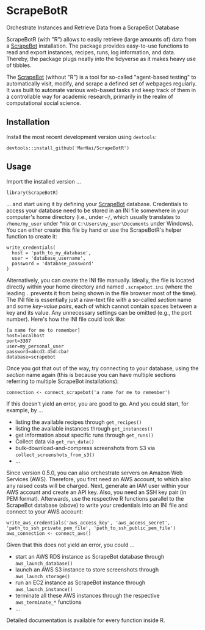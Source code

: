 # ScrapeBotR
Orchestrate Instances and Retrieve Data from a ScrapeBot Database

ScrapeBotR (with "R") allows to easily retrieve (large amounts of) data from a [ScrapeBot](https://github.com/MarHai/ScrapeBot) installation. The package provides easy-to-use functions to read and export instances, recipes, runs, log information, and data. Thereby, the package plugs neatly into the tidyverse as it makes heavy use of tibbles.

The [ScrapeBot](https://github.com/MarHai/ScrapeBot) (without "R") is a tool for so-called "agent-based testing" to automatically visit, modify, and scrape a defined set of webpages regularly. It was built to automate various web-based tasks and keep track of them in a controllable way for academic research, primarily in the realm of computational social science.


## Installation

Install the most recent development version using `devtools`:

```
devtools::install_github('MarHai/ScrapeBotR')
```


## Usage

Import the installed version ...

```
library(ScrapeBotR)
```

... and start using it by defining your [ScrapeBot](https://github.com/MarHai/ScrapeBot) database. Credentials to access your database need to be stored in an INI file somewhere in your computer's home directory (i.e., under `~/`, which usually translates  to `/home/my_user` under *nix or `C:\Users\my_user\Documents` under Windows). You can either create this file by hand or use the ScrapeBotR's helper function to create it:

```
write_credentials(
  host = 'path_to_my_database',
  user = 'database_username',
  password = 'database_password'
)
```

Alternatively, you can create the INI file manually. Ideally, the file is located directly within your home directory and named `.scrapebot.ini` (where the leading `.` prevents it from being shown in the file browser most of the time). The INI file is essentially just a raw-text file with a so-called _section_ name and some _key-value pairs_, each of which cannot contain spaces between a key and its value. Any unnecessary settings can be omitted (e.g., the port number). Here's how the INI file could look like:

```
[a name for me to remember]
host=localhost
port=3307
user=my_personal_user
password=abcd3.45d:cba!
database=scrapebot
```

Once you got that out of the way, try connecting to your database, using the _section_ name again (this is because you can have multiple sections referring to multiple ScrapeBot installations):

```
connection <- connect_scrapebot('a name for me to remember')
```

If this doesn't yield an error, you are good to go. And you could start, for example, by ...

- listing the available recipes through `get_recipes()`
- listing the available instances through `get_instances()`
- get information about specific runs through `get_runs()`
- Collect data via `get_run_data()`
- bulk-download-and-compress screenshots from S3 via `collect_screenshots_from_s3()`
- ...

Since version 0.5.0, you can also orchestrate servers on Amazon Web Services (AWS). Therefore, you first need an AWS account, to which also any raised costs will be charged. Next, generate an IAM user within your AWS account and create an API key. Also, you need an SSH key pair (in PEM format). Afterwards, use the respective R functions parallel to the ScrapeBot database (above) to write your credentials into an INI file and connect to your AWS account:

```
write_aws_credentials('aws_access_key', 'aws_access_secret', 'path_to_ssh_private_pem_file', 'path_to_ssh_public_pem_file')
aws_connection <- connect_aws()
```

Given that this does not yield an error, you could ...

- start an AWS RDS instance as ScrapeBot database through `aws_launch_database()`
- launch an AWS S3 instance to store screenshots through `aws_launch_storage()`
- run an EC2 instance as ScrapeBot instance through `aws_launch_instance()`
- terminate all these AWS instances through the respective `aws_terminate_*` functions
- ...

Detailed documentation is available for every function inside R.
